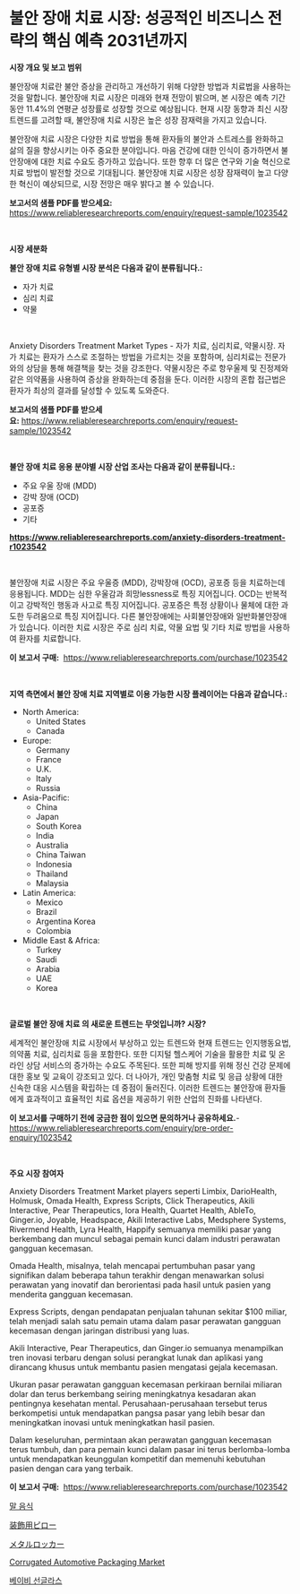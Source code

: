 <p><h1>불안 장애 치료 시장: 성공적인 비즈니스 전략의 핵심 예측 2031년까지</h1></p><p><strong>시장 개요 및 보고 범위</strong></p>
<p><p>불안장애 치료란 불안 증상을 관리하고 개선하기 위해 다양한 방법과 치료법을 사용하는 것을 말합니다. 불안장애 치료 시장은 미래와 현재 전망이 밝으며, 본 시장은 예측 기간 동안 11.4%의 연평균 성장률로 성장할 것으로 예상됩니다. 현재 시장 동향과 최신 시장 트렌드를 고려할 때, 불안장애 치료 시장은 높은 성장 잠재력을 가지고 있습니다. </p><p>불안장애 치료 시장은 다양한 치료 방법을 통해 환자들의 불안과 스트레스를 완화하고 삶의 질을 향상시키는 아주 중요한 분야입니다. 마음 건강에 대한 인식이 증가하면서 불안장애에 대한 치료 수요도 증가하고 있습니다. 또한 향후 더 많은 연구와 기술 혁신으로 치료 방법이 발전할 것으로 기대됩니다. 불안장애 치료 시장은 성장 잠재력이 높고 다양한 혁신이 예상되므로, 시장 전망은 매우 밝다고 볼 수 있습니다.</p></p>
<p><strong>보고서의 샘플 PDF를 받으세요:</strong> <a href="https://www.reliableresearchreports.com/enquiry/request-sample/1023542">https://www.reliableresearchreports.com/enquiry/request-sample/1023542</a></p>
<p>&nbsp;</p>
<p><strong>시장 세분화</strong></p>
<p><strong>불안 장애 치료 유형별 시장 분석은 다음과 같이 분류됩니다.:</strong></p>
<p><ul><li>자가 치료</li><li>심리 치료</li><li>약물</li></ul></p>
<p>&nbsp;</p>
<p><p>Anxiety Disorders Treatment Market Types - 자가 치료, 심리치료, 약물시장. 자가 치료는 환자가 스스로 조절하는 방법을 가르치는 것을 포함하며, 심리치료는 전문가와의 상담을 통해 해결책을 찾는 것을 강조한다. 약물시장은 주로 항우울제 및 진정제와 같은 의약품을 사용하여 증상을 완화하는데 중점을 둔다. 이러한 시장의 혼합 접근법은 환자가 최상의 결과를 달성할 수 있도록 도와준다.</p></p>
<p><strong>보고서의 샘플 PDF를 받으세요:</strong>&nbsp;<a href="https://www.reliableresearchreports.com/enquiry/request-sample/1023542">https://www.reliableresearchreports.com/enquiry/request-sample/1023542</a></p>
<p>&nbsp;</p>
<p><strong> 불안 장애 치료 응용 분야별 시장 산업 조사는 다음과 같이 분류됩니다.:</strong></p>
<p><ul><li>주요 우울 장애 (MDD)</li><li>강박 장애 (OCD)</li><li>공포증</li><li>기타</li></ul></p>
<p><strong><a href="https://www.reliableresearchreports.com/anxiety-disorders-treatment-r1023542">https://www.reliableresearchreports.com/anxiety-disorders-treatment-r1023542</a></strong></p>
<p>&nbsp;</p>
<p><p>불안장애 치료 시장은 주요 우울증 (MDD), 강박장애 (OCD), 공포증 등을 치료하는데 응용됩니다. MDD는 심한 우울감과 희망lessness로 특징 지어집니다. OCD는 반복적이고 강박적인 행동과 사고로 특징 지어집니다. 공포증은 특정 상황이나 물체에 대한 과도한 두려움으로 특징 지어집니다. 다른 불안장애에는 사회불안장애와 일반화불안장애가 있습니다. 이러한 치료 시장은 주로 심리 치료, 약물 요법 및 기타 치료 방법을 사용하여 환자를 치료합니다.</p></p>
<p><strong>이 보고서 구매:</strong>&nbsp; <a href="https://www.reliableresearchreports.com/purchase/1023542">https://www.reliableresearchreports.com/purchase/1023542</a></p>
<p>&nbsp;</p>
<p><strong>지역 측면에서 불안 장애 치료 지역별로 이용 가능한 시장 플레이어는 다음과 같습니다.:</strong></p>
<p><ul>
    <li>
        North America:
        <ul>
            <li>United States</li>
            <li>Canada</li>
        </ul>
    </li>
    <li>
        Europe:
        <ul>
            <li>Germany</li>
            <li>France</li>
            <li>U.K.</li>
            <li>Italy</li>
            <li>Russia</li>
        </ul>
    </li>
    <li>
        Asia-Pacific:
        <ul>
            <li>China</li>
            <li>Japan</li>
            <li>South Korea</li>
            <li>India</li>
            <li>Australia</li>
            <li>China Taiwan</li>
            <li>Indonesia</li>
            <li>Thailand</li>
            <li>Malaysia</li>
        </ul>
    </li>
    <li>
        Latin America:
        <ul>
            <li>Mexico</li>
            <li>Brazil</li>
            <li>Argentina Korea</li>
            <li>Colombia</li>
        </ul>
    </li>
    <li>
        Middle East & Africa:
        <ul>
            <li>Turkey</li>
            <li>Saudi</li>
            <li>Arabia</li>
            <li>UAE</li>
            <li>Korea</li>
        </ul>
    </li>
    </ul></p>
<p>&nbsp;</p>
<p><strong>글로벌 불안 장애 치료 의 새로운 트렌드는 무엇입니까? 시장?</strong></p>
<p><p>세계적인 불안장애 치료 시장에서 부상하고 있는 트렌드와 현재 트렌드는 인지행동요법, 의약품 치료, 심리치료 등을 포함한다. 또한 디지털 헬스케어 기술을 활용한 치료 및 온라인 상담 서비스의 증가하는 수요도 주목된다. 또한 피해 방지를 위해 정신 건강 문제에 대한 홍보 및 교육이 강조되고 있다. 더 나아가, 개인 맞춤형 치료 및 응급 상황에 대한 신속한 대응 시스템을 확립하는 데 중점이 둘러진다. 이러한 트렌드는 불안장애 환자들에게 효과적이고 효율적인 치료 옵션을 제공하기 위한 산업의 진화를 나타낸다.</p></p>
<p><strong>이 보고서를 구매하기 전에 궁금한 점이 있으면 문의하거나 공유하세요.</strong>- <a href="https://www.reliableresearchreports.com/enquiry/pre-order-enquiry/1023542">https://www.reliableresearchreports.com/enquiry/pre-order-enquiry/1023542</a></p>
<p>&nbsp;</p>
<p><strong>주요 시장 참여자</strong></p>
<p><p>Anxiety Disorders Treatment Market players seperti Limbix, DarioHealth, Holmusk, Omada Health, Express Scripts, Click Therapeutics, Akili Interactive, Pear Therapeutics, Iora Health, Quartet Health, AbleTo, Ginger.io, Joyable, Headspace, Akili Interactive Labs, Medsphere Systems, Rivermend Health, Lyra Health, Happify semuanya memiliki pasar yang berkembang dan muncul sebagai pemain kunci dalam industri perawatan gangguan kecemasan.</p><p>Omada Health, misalnya, telah mencapai pertumbuhan pasar yang signifikan dalam beberapa tahun terakhir dengan menawarkan solusi perawatan yang inovatif dan berorientasi pada hasil untuk pasien yang menderita gangguan kecemasan.</p><p>Express Scripts, dengan pendapatan penjualan tahunan sekitar $100 miliar, telah menjadi salah satu pemain utama dalam pasar perawatan gangguan kecemasan dengan jaringan distribusi yang luas.</p><p>Akili Interactive, Pear Therapeutics, dan Ginger.io semuanya menampilkan tren inovasi terbaru dengan solusi perangkat lunak dan aplikasi yang dirancang khusus untuk membantu pasien mengatasi gejala kecemasan.</p><p>Ukuran pasar perawatan gangguan kecemasan perkiraan bernilai miliaran dolar dan terus berkembang seiring meningkatnya kesadaran akan pentingnya kesehatan mental. Perusahaan-perusahaan tersebut terus berkompetisi untuk mendapatkan pangsa pasar yang lebih besar dan meningkatkan inovasi untuk meningkatkan hasil pasien.</p><p>Dalam keseluruhan, permintaan akan perawatan gangguan kecemasan terus tumbuh, dan para pemain kunci dalam pasar ini terus berlomba-lomba untuk mendapatkan keunggulan kompetitif dan memenuhi kebutuhan pasien dengan cara yang terbaik.</p></p>
<p><strong>이 보고서 구매:</strong>&nbsp;&nbsp;<a href="https://www.reliableresearchreports.com/purchase/1023542">https://www.reliableresearchreports.com/purchase/1023542</a></p>
<p><p><a href="https://medium.com/@tammyholmes1955/%EB%A7%90-%EC%82%AC%EB%A3%8C-%EC%8B%9C%EC%9E%A5-%ED%86%B5%EC%B0%B0-%EC%8B%9C%EC%9E%A5-%EB%8F%99%ED%96%A5-%EC%84%B1%EC%9E%A5-2024%EB%85%84%EB%B6%80%ED%84%B0-2031%EB%85%84%EA%B9%8C%EC%A7%80-%EC%98%88%EC%B8%A1-10996863577a">말 음식</a></p><p><a href="https://medium.com/@isabeleterson7845/%E8%A3%85%E9%A3%BE%E3%82%AF%E3%83%83%E3%82%B7%E3%83%A7%E3%83%B3%E5%B8%82%E5%A0%B4%E3%81%AE%E3%82%A4%E3%83%B3%E3%82%B5%E3%82%A4%E3%83%88-%E5%B8%82%E5%A0%B4%E5%8B%95%E5%90%91-%E6%88%90%E9%95%B7-2024%E5%B9%B4%E3%81%8B%E3%82%892031%E5%B9%B4%E3%81%BE%E3%81%A7%E3%81%AE%E4%BA%88%E6%B8%AC-b6b335d7b958">装飾用ピロー</a></p><p><a href="https://medium.com/@laceyzemlak1/%E3%83%A1%E3%82%BF%E3%83%AB%E3%83%AD%E3%83%83%E3%82%AB%E3%83%BC%E5%B8%82%E5%A0%B4%E8%A6%8F%E6%A8%A1-%E5%B8%82%E5%A0%B4%E5%8B%95%E5%90%91%E3%81%8A%E3%82%88%E3%81%B3%E5%B8%82%E5%A0%B4%E4%BA%88%E6%B8%AC-2024%E5%B9%B4%E3%81%8B%E3%82%892031%E5%B9%B4-f355387c8af4">メタルロッカー</a></p><p><a href="https://www.linkedin.com/pulse/corrugated-automotive-packaging-market-key-successful-business-xppfe?trackingId=VE1zchZhIYlKWlcl5wUcZw%3D%3D">Corrugated Automotive Packaging Market</a></p><p><a href="https://medium.com/@alexemumu2022/%EC%95%84%EA%B8%B0-%EC%84%A0%EA%B8%80%EB%9D%BC%EC%8A%A4-%EC%8B%9C%EC%9E%A5-%EC%84%B1%EA%B3%B5%EC%A0%81%EC%9D%B8-%EB%B9%84%EC%A6%88%EB%8B%88%EC%8A%A4-%EC%A0%84%EB%9E%B5%EC%9D%84-%EC%9C%84%ED%95%9C-%ED%95%B5%EC%8B%AC-%EC%9A%94%EC%86%8C-2031%EB%85%84%EA%B9%8C%EC%A7%80-%EC%98%88%EC%B8%A1-4162ce763f1f">베이비 선글라스</a></p></p>